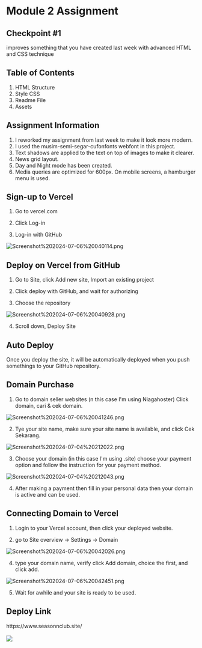 # Module 2 Assignment

## Checkpoint #1 

<p>improves something that you have created last week with advanced HTML and CSS technique</p>

<div>
<h2>Table of Contents</h2>
<ol>
<li>HTML Structure</li>
<li>Style CSS</li>
<li>Readme File</li>
<li>Assets</li>
</div>

<div>
<h2>Assignment Information</h2>

1. I reworked my assignment from last week to make it look more modern.
2. I used the musim-semi-segar-cufonfonts webfont in this project.
3. Text shadows are applied to the text on top of images to make it clearer.
4. News grid layout.
5. Day and Night mode has been created.
6. Media queries are optimized for 600px. On mobile screens, a hamburger menu is used.

## Sign-up to Vercel

1. Go to vercel.com

2. Click Log-in

3. Log-in with GitHub
   
![Screenshot%202024-07-06%20040114.png](./asset/Screenshot%202024-07-06%20040114.png)

## Deploy on Vercel from GitHub

1. Go to Site, click Add new site, Import an existing project

2. Click deploy with GitHub, and wait for authorizing 

3. Choose the repository
   
![Screenshot%202024-07-06%20040928.png](./asset/Screenshot%202024-07-06%20040928.png)

   
4. Scroll down, Deploy Site
   
## Auto Deploy
   
Once you deploy the site, it will be automatically deployed when you push somethings to your GitHub repository.
   
## Domain Purchase
   
1. Go to domain seller websites (n this case I'm using Niagahoster) Click domain, cari & cek domain.
      
![Screenshot%202024-07-06%20041246.png](./asset/Screenshot%202024-07-06%20041246.png)
      
2. Tye your site name, make sure your site name is available, and click Cek Sekarang.

![Screenshot%202024-07-04%20212022.png](./asset/Screenshot%202024-07-04%20212022.png)
   
3. Choose your domain (in this case I'm using .site) choose your payment option and follow the instruction for your payment method.
      
![Screenshot%202024-07-04%20212043.png](./asset/Screenshot%202024-07-04%20212043.png)
   
4. After making a payment then fill in your personal data then your domain is active and can be used.
            
## Connecting Domain to Vercel
            
1. Login to your Vercel account, then click your deployed website.
            
2. go to Site overview -> Settings ->  Domain
            
![Screenshot%202024-07-06%20042026.png](./asset/Screenshot%202024-07-06%20042026.png)
         
4. type your domain name, verify click Add domain, choice the first, and click add.
            
![Screenshot%202024-07-06%20042451.png](./asset/Screenshot%202024-07-06%20042451.png)
         
5. Wait for awhile and your site is ready to be used.

<h2>Deploy Link</h2>
<link>https://www.seasonnclub.site/</link>
<br><br>
<img src="./asset/Screenshot 2024-07-06 034417.png">
